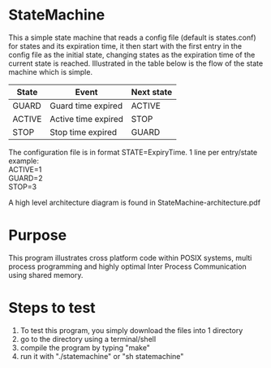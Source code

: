 StateMachine
==============
This a simple state machine that reads a config file (default is states.conf)
for states and its expiration time, it then start with the first entry in the 
config file as the initial state, changing states as the expiration time of the 
current state is reached. Illustrated in the table below is the flow of 
the state machine which is simple.

State  |Event              |Next state
-------|-------------------|----------
GUARD  |Guard time expired |ACTIVE   
ACTIVE |Active time expired|STOP     
STOP   |Stop time expired  |GUARD    

The configuration file is in format STATE=ExpiryTime. 1 line per entry/state  
example:  
   ACTIVE=1  
   GUARD=2  
   STOP=3  

A high level architecture diagram is found in StateMachine-architecture.pdf
 
Purpose
==============
This program illustrates cross platform code within POSIX systems, multi process
programming and highly optimal Inter Process Communication using shared memory.

Steps to test
==============
1. To test this program, you simply download the files into 1 directory
2. go to the directory using a terminal/shell
3. compile the program by typing "make"
4. run it with "./statemachine" or "sh statemachine"
    
